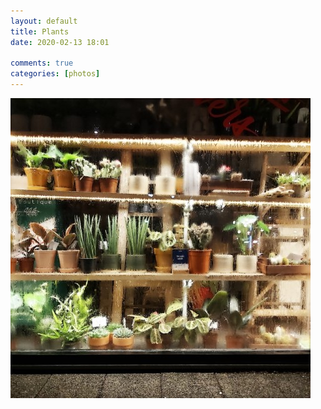 ```yaml
---  
layout: default  
title: Plants  
date: 2020-02-13 18:01  
  
comments: true  
categories: [photos]  
---  
```

<img src="/assets/images/articles/windowplants.jpeg" class="responsive"><br>
